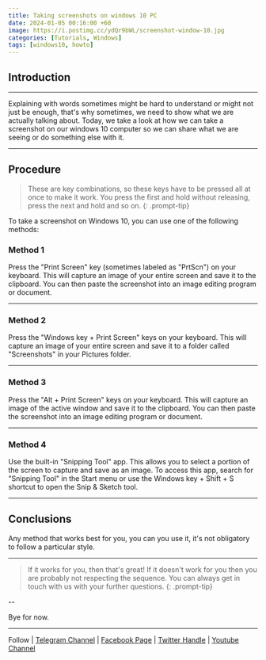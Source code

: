```yaml
---
title: Taking screenshots on windows 10 PC
date: 2024-01-05 00:16:00 +60
image: https://i.postimg.cc/ydQr9bWL/screenshot-window-10.jpg
categories: [Tutorials, Windows]
tags: [windows10, howto]
---
```


## Introduction

---
Explaining with words sometimes might be hard to understand or might not just be enough, that's why sometimes, we need to show what we are actually talking about.
Today, we take a look at how we can take a screenshot on our windows 10 computer so we can share what we are seeing or do something else with it.

---

## Procedure

> These are key combinations, so these keys have to be pressed all at once to make it work. You press the first and hold without releasing, press the next and hold and so on. 
{: .prompt-tip}

To take a screenshot on Windows 10, you can use one of the following methods:

### Method 1

Press the "Print Screen" key (sometimes labeled as "PrtScn") on your keyboard. This will capture an image of your entire screen and save it to the clipboard. You can then paste the screenshot into an image editing program or document.

---

### Method 2

Press the "Windows key + Print Screen" keys on your keyboard. This will capture an image of your entire screen and save it to a folder called "Screenshots" in your Pictures folder.

---

### Method 3

Press the "Alt + Print Screen" keys on your keyboard. This will capture an image of the active window and save it to the clipboard. You can then paste the screenshot into an image editing program or document.

---


### Method 4

Use the built-in "Snipping Tool" app. This allows you to select a portion of the screen to capture and save as an image. To access this app, search for "Snipping Tool" in the Start menu or use the Windows key + Shift + S shortcut to open the Snip & Sketch tool.

---

## Conclusions
Any method that works best for you, you can you use it, it's not obligatory to follow a particular style.

---

> If it works for you, then that's great!
If it doesn't work for you then you are probably not respecting the sequence.
You can always get in touch with us with your further questions.
{: .prompt-tip}

--

Bye for now. 

---

Follow | [Telegram Channel](https://t.me/pcdrills/) | [Facebook Page](https://facebook.com/pcdrillsofficial/) | [Twitter Handle](https://twitter.com/pc_drills) | [Youtube Channel](https://youtube.com/pcdrills)

